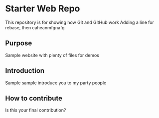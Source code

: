 # Starter Web Repo

This repository is for showing how Git and GitHub work
Adding a line for rebase, then caheanmfgnafg

## Purpose

Sample website with plenty of files for demos

## Introduction

Sample sample introduce you to my party people

## How to contribute

Is this your final contribution?